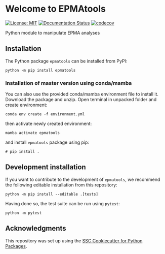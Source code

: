 # Welcome to EPMAtools

[![License: MIT](https://img.shields.io/badge/License-MIT-yellow.svg)](https://opensource.org/licenses/MIT)
[![Documentation Status](https://readthedocs.org/projects/epmatools/badge/)](https://epmatools.readthedocs.io/)
[![codecov](https://codecov.io/gh/ondrolexa/epmatools/graph/badge.svg?token=KTY1CYPJSF)](https://codecov.io/gh/ondrolexa/epmatools)

Python module to manipulate EPMA analyses

## Installation

The Python package `epmatools` can be installed from PyPI:

```
python -m pip install epmatools
```

### Installation of master version using conda/mamba

You can also use the provided conda/mamba environment file to install it. Download the package and unzip. Open terminal in unpacked folder and create environment:

```
conda env create -f environment.yml
```

then activate newly created environment:

```
mamba activate epmatools
```

and install `epmatools` package using pip:

```
# pip install .
```

## Development installation

If you want to contribute to the development of `epmatools`, we recommend
the following editable installation from this repository:

```
python -m pip install --editable .[tests]
```

Having done so, the test suite can be run using `pytest`:

```
python -m pytest
```

## Acknowledgments

This repository was set up using the [SSC Cookiecutter for Python Packages](https://github.com/ssciwr/cookiecutter-python-package).

